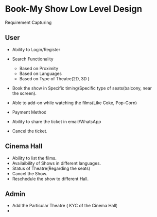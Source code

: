# Book-My Show Low Level Design

Requirement Capturing 

## User
* Ability to Login/Register
* Search Functionality
   * Based on Proximity
   * Based on Languages
   * Based on Type of Theatre(2D, 3D )
 
* Book the show in Specific timing/Specific type of  seats(balcony, near the screen).
* Able to add-on while watching the films(Like Coke, Pop-Corn)
* Payment Method
* Ability to share the ticket in email/WhatsApp
* Cancel the ticket.


## Cinema Hall
* Ability to list the films.
* Availaibility of Shows in different languages.
* Status of Theatre(Regarding the seats)
* Cancel the Show.
* Reschedule the show to different Hall.


## Admin
* Add the Particular Theatre ( KYC of the Cinema Hall)
* 

  
